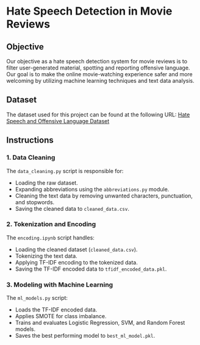 # Hate Speech Detection in Movie Reviews

## Objective

Our objective as a hate speech detection system for movie reviews is to filter user-generated material, spotting and reporting offensive language. Our goal is to make the online movie-watching experience safer and more welcoming by utilizing machine learning techniques and text data analysis.

## Dataset

The dataset used for this project can be found at the following URL:
[Hate Speech and Offensive Language Dataset](https://github.com/t-davidson/hate-speech-and-offensive-language/blob/master/data/labeled_data.csv)

## Instructions

### 1. Data Cleaning
The `data_cleaning.py` script is responsible for:
- Loading the raw dataset.
- Expanding abbreviations using the `abbreviations.py` module.
- Cleaning the text data by removing unwanted characters, punctuation, and stopwords.
- Saving the cleaned data to `cleaned_data.csv`.

### 2. Tokenization and Encoding
The `encoding.ipynb` script handles:
- Loading the cleaned dataset (`cleaned_data.csv`).
- Tokenizing the text data.
- Applying TF-IDF encoding to the tokenized data.
- Saving the TF-IDF encoded data to `tfidf_encoded_data.pkl`.

### 3. Modeling with Machine Learning
The `ml_models.py` script:
- Loads the TF-IDF encoded data.
- Applies SMOTE for class imbalance.
- Trains and evaluates Logistic Regression, SVM, and Random Forest models.
- Saves the best performing model to `best_ml_model.pkl`.